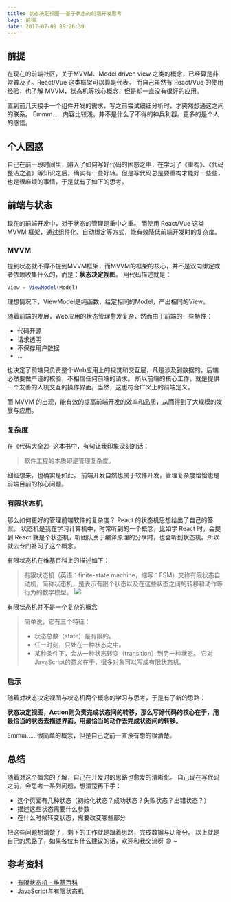 ```yaml
---
title: 状态决定视图——基于状态的前端开发思考
tags: 前端
date: 2017-07-09 19:26:39
---
```

## 前提
在现在的前端社区，关于MVVM、Model driven view 之类的概念，已经算是非常普及了。React/Vue 这类框架可以算是代表。
而自己虽然有 React/Vue 的使用经验，也了解 MVVM，状态机等核心概念，但是却一直没有很好的应用。

直到前几天接手一个组件开发的需求，写之前尝试细细分析时，才突然想通这之间的联系。
Emmm……内容比较浅，并不是什么了不得的神兵利器。更多的是个人的感悟。

## 个人困惑
自己在前一段时间里，陷入了如何写好代码的困惑之中，在学习了《重构》、《代码整洁之道》等知识之后，确实有一些好转。但是写代码总是要重构才能好一些些，也是很麻烦的事情，于是就有了如下的思考。

## 前端与状态
现在的前端开发中，对于状态的管理是重中之重。
而使用 React/Vue 这类 MVVM 框架，通过组件化、自动绑定等方式，能有效降低前端开发时的复杂度。

### MVVM

提到状态就不得不提到MVVM框架，而MVVM的框架的核心，并不是双向绑定或者依赖收集什么的，而是：**状态决定视图**。
用代码描述就是：

```javascript
View = ViewModel(Model)
```

理想情况下，ViewModel是纯函数，给定相同的Model，产出相同的View。

随着前端的发展，Web应用的状态管理愈发复杂，然而由于前端的一些特性：

  - 代码开源
  - 请求透明
  - 不保存用户数据
  - ...

也决定了前端只负责整个Web应用上的视觉和交互层，凡是涉及到数据的，后端必然要做严谨的校验，不相信任何前端的请求。
所以前端的核心工作，就是提供一个友善的人机交互的操作界面。当然，这也符合广义上的前端定义。

而 MVVM 的出现，能有效的提高前端开发的效率和品质，从而得到了大规模的发展与应用。

### 复杂度
在《代码大全2》这本书中，有句让我印象深刻的话：
> 软件工程的本质即是管理复杂度。

细细想来，也确实是如此。
前端开发自然也属于软件开发，管理复杂度恰恰也是前端目前的核心问题。

### 有限状态机
那么如何更好的管理前端软件的复杂度？ React 的状态机思想给出了自己的答案。
状态机是我在学习计算机中，时常听到的一个概念，比如学 React 时，会提到 React 就是个状态机，听团队关于编译原理的分享时，也会听到状态机。所以就去专门补习了这个概念。

有限状态机在维基百科上的描述如下：
> 有限状态机（英语：finite-state machine，缩写：FSM）又称有限状态自动机，简称状态机，是表示有限个状态以及在这些状态之间的转移和动作等行为的数学模型。
![](https://upload.wikimedia.org/wikipedia/commons/thumb/c/cf/Finite_state_machine_example_with_comments.svg/450px-Finite_state_machine_example_with_comments.svg.png)

有限状态机并不是一个复杂的概念
> 简单说，它有三个特征：
>  - 状态总数（state）是有限的。
>  - 任一时刻，只处在一种状态之中。
>  - 某种条件下，会从一种状态转变（transition）到另一种状态。
> 它对JavaScript的意义在于，很多对象可以写成有限状态机。

### 启示
随着对状态决定视图与状态机两个概念的学习与思考，于是有了新的思路：

**状态决定视图，Action则负责完成状态间的转移，那么写好代码的核心在于，用最恰当的状态去描述界面，用最恰当的动作去完成状态间的转移。**

Emmm……很简单的概念，但是自己之前一直没有想的很清楚。

## 总结
随着对这个概念的了解，自己在开发时的思路也愈发的清晰化。
自己现在写代码之前，会思考一系列问题，想清楚再下手：

  - 这个页面有几种状态（初始化状态？成功状态？失败状态？出错状态？）
  - 描述这些状态需要什么参数
  - 在什么时候转变状态，需要改变哪些部分

把这些问题想清楚了，剩下的工作就是跟着思路，完成数据与UI部分。
以上就是自己的思路了，如果各位有什么建议的话，欢迎和我交流呀 😊 ~

## 参考资料
  - [有限状态机 - 维基百科](https://zh.wikipedia.org/wiki/%E6%9C%89%E9%99%90%E7%8A%B6%E6%80%81%E6%9C%BA)
  - [JavaScript与有限状态机](http://www.ruanyifeng.com/blog/2013/09/finite-state_machine_for_javascript.html)
